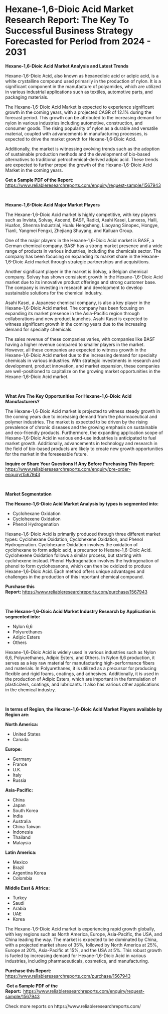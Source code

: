 <p><h1>Hexane-1,6-Dioic Acid Market Research Report: The Key To Successful Business Strategy Forecasted for Period from 2024 - 2031</h1></p><p><strong>Hexane-1,6-Dioic Acid Market Analysis and Latest Trends</strong></p>
<p><p>Hexane-1,6-Dioic Acid, also known as hexanedioic acid or adipic acid, is a white crystalline compound used primarily in the production of nylon. It is a significant component in the manufacture of polyamides, which are utilized in various industrial applications such as textiles, automotive parts, and packaging materials.</p><p>The Hexane-1,6-Dioic Acid Market is expected to experience significant growth in the coming years, with a projected CAGR of 12.1% during the forecast period. This growth can be attributed to the increasing demand for nylon in various industries including automotive, construction, and consumer goods. The rising popularity of nylon as a durable and versatile material, coupled with advancements in manufacturing processes, is expected to drive the market growth for Hexane-1,6-Dioic Acid.</p><p>Additionally, the market is witnessing evolving trends such as the adoption of sustainable production methods and the development of bio-based alternatives to traditional petrochemical-derived adipic acid. These trends are expected to further propel the growth of the Hexane-1,6-Dioic Acid Market in the coming years.</p></p>
<p><strong>Get a Sample PDF of the Report:&nbsp;</strong> <a href="https://www.reliableresearchreports.com/enquiry/request-sample/1567943">https://www.reliableresearchreports.com/enquiry/request-sample/1567943</a></p>
<p>&nbsp;</p>
<p><strong>Hexane-1,6-Dioic Acid Major Market Players</strong></p>
<p><p>The Hexane-1,6-Dioic Acid market is highly competitive, with key players such as Invista, Solvay, Ascend, BASF, Radici, Asahi Kasei, Lanxess, Haili, Huafon, Shenma Industrial, Hualu Hengsheng, Liaoyang Sinopec, Hongye, Tianli, Yangmei Fengxi, Zhejiang Shuyang, and Kailuan Group.</p><p>One of the major players in the Hexane-1,6-Dioic Acid market is BASF, a German chemical company. BASF has a strong market presence and a wide range of products in various industries, including the chemicals sector. The company has been focusing on expanding its market share in the Hexane-1,6-Dioic Acid market through strategic partnerships and acquisitions.</p><p>Another significant player in the market is Solvay, a Belgian chemical company. Solvay has shown consistent growth in the Hexane-1,6-Dioic Acid market due to its innovative product offerings and strong customer base. The company is investing in research and development to develop sustainable solutions for the chemical industry.</p><p>Asahi Kasei, a Japanese chemical company, is also a key player in the Hexane-1,6-Dioic Acid market. The company has been focusing on expanding its market presence in the Asia-Pacific region through collaborations and new product launches. Asahi Kasei is expected to witness significant growth in the coming years due to the increasing demand for specialty chemicals.</p><p>The sales revenue of these companies varies, with companies like BASF having a higher revenue compared to smaller players in the market. However, all these companies are expected to witness growth in the Hexane-1,6-Dioic Acid market due to the increasing demand for specialty chemicals in various industries. With strategic investments in research and development, product innovation, and market expansion, these companies are well-positioned to capitalize on the growing market opportunities in the Hexane-1,6-Dioic Acid market.</p></p>
<p>&nbsp;</p>
<p><strong>What Are The Key Opportunities For Hexane-1,6-Dioic Acid Manufacturers?</strong></p>
<p><p>The Hexane-1,6-Dioic Acid market is projected to witness steady growth in the coming years due to increasing demand from the pharmaceutical and polymer industries. The market is expected to be driven by the rising prevalence of chronic diseases and the growing emphasis on sustainable and eco-friendly products. Furthermore, the expanding application scope of Hexane-1,6-Dioic Acid in various end-use industries is anticipated to fuel market growth. Additionally, advancements in technology and research in the field of bio-based products are likely to create new growth opportunities for the market in the foreseeable future.</p></p>
<p><strong>Inquire or Share Your Questions If Any Before Purchasing This Report:</strong> <a href="https://www.reliableresearchreports.com/enquiry/pre-order-enquiry/1567943">https://www.reliableresearchreports.com/enquiry/pre-order-enquiry/1567943</a></p>
<p>&nbsp;</p>
<p><strong>Market Segmentation</strong></p>
<p><strong>The Hexane-1,6-Dioic Acid Market Analysis by types is segmented into:</strong></p>
<p><ul><li>Cyclohexane Oxidation</li><li>Cyclohexene Oxidation</li><li>Phenol Hydrogenation</li></ul></p>
<p><p>Hexane-1,6-Dioic Acid is primarily produced through three different market types: Cyclohexane Oxidation, Cyclohexene Oxidation, and Phenol Hydrogenation. Cyclohexane Oxidation involves the oxidation of cyclohexane to form adipic acid, a precursor to Hexane-1,6-Dioic Acid. Cyclohexene Oxidation follows a similar process, but starting with cyclohexene instead. Phenol Hydrogenation involves the hydrogenation of phenol to form cyclohexanone, which can then be oxidized to produce Hexane-1,6-Dioic Acid. Each method offers unique advantages and challenges in the production of this important chemical compound.</p></p>
<p><strong>Purchase this Report:&nbsp;</strong><a href="https://www.reliableresearchreports.com/purchase/1567943">https://www.reliableresearchreports.com/purchase/1567943</a></p>
<p>&nbsp;</p>
<p><strong>The Hexane-1,6-Dioic Acid Market Industry Research by Application is segmented into:</strong></p>
<p><ul><li>Nylon 6,6</li><li>Polyurethanes</li><li>Adipic Esters</li><li>Others</li></ul></p>
<p><p>Hexane-1,6-Dioic Acid is widely used in various industries such as Nylon 6,6, Polyurethanes, Adipic Esters, and Others. In Nylon 6,6 production, it serves as a key raw material for manufacturing high-performance fibers and materials. In Polyurethanes, it is utilized as a precursor for producing flexible and rigid foams, coatings, and adhesives. Additionally, it is used in the production of Adipic Esters, which are important in the formulation of plasticizers, coatings, and lubricants. It also has various other applications in the chemical industry.</p></p>
<p>&nbsp;</p>
<p><strong>In terms of Region, the Hexane-1,6-Dioic Acid Market Players available by Region are:</strong></p>
<p>
    <p> <strong> North America: </strong>
        <ul>
            <li>United States</li>
            <li>Canada</li>
        </ul>
        </p> 
    <p> <strong> Europe: </strong>
        <ul>
            <li>Germany</li>
            <li>France</li>
            <li>U.K.</li>
            <li>Italy</li>
            <li>Russia</li>
        </ul>
        </p> 
    <p> <strong> Asia-Pacific: </strong>
        <ul>
            <li>China</li>
            <li>Japan</li>
            <li>South Korea</li>
            <li>India</li>
            <li>Australia</li>
            <li>China Taiwan</li>
            <li>Indonesia</li>
            <li>Thailand</li>
            <li>Malaysia</li>
        </ul>
        </p> 
    <p> <strong> Latin America: </strong>
        <ul>
            <li>Mexico</li>
            <li>Brazil</li>
            <li>Argentina Korea</li>
            <li>Colombia</li>
        </ul>
        </p> 
    <p> <strong> Middle East & Africa: </strong>
        <ul>
            <li>Turkey</li>
            <li>Saudi</li>
            <li>Arabia</li>
            <li>UAE</li>
            <li>Korea</li>
        </ul>
    </p>
    </p>
<p><p>The Hexane-1,6-Dioic Acid market is experiencing rapid growth globally, with key regions such as North America, Europe, Asia-Pacific, the USA, and China leading the way. The market is expected to be dominated by China, with a projected market share of 35%, followed by North America at 25%, Europe at 20%, Asia-Pacific at 15%, and the USA at 5%. This robust growth is fueled by increasing demand for Hexane-1,6-Dioic Acid in various industries, including pharmaceuticals, cosmetics, and manufacturing.</p></p>
<p><strong>Purchase this Report: </strong><a href="https://www.reliableresearchreports.com/purchase/1567943">https://www.reliableresearchreports.com/purchase/1567943</a></p>
<p>&nbsp;<strong>Get a Sample PDF of the Report:&nbsp;&nbsp;</strong><a href="https://www.reliableresearchreports.com/enquiry/request-sample/1567943">https://www.reliableresearchreports.com/enquiry/request-sample/1567943</a></p>
<p><strong></strong></p>
<p>Check more reports on https://www.reliableresearchreports.com/</p>
